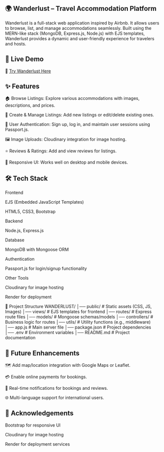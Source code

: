 ## 🌍 Wanderlust – Travel Accommodation Platform

Wanderlust is a full-stack web application inspired by Airbnb. It allows users to browse, list, and manage accommodations seamlessly. Built using the MERN-like stack (MongoDB, Express.js, Node.js) with EJS templates, Wanderlust provides a dynamic and user-friendly experience for travelers and hosts.

## 🚀 Live Demo

🔗 [Try Wanderlust Here](https://wanderlust-lh7g.onrender.com)

## ✨ Features

🏠 Browse Listings: Explore various accommodations with images, descriptions, and prices.

📝 Create & Manage Listings: Add new listings or edit/delete existing ones.

👤 User Authentication: Sign up, log in, and maintain user sessions using Passport.js.

🖼️ Image Uploads: Cloudinary integration for image hosting.

⭐ Reviews & Ratings: Add and view reviews for listings.

📱 Responsive UI: Works well on desktop and mobile devices.

## 🛠️ Tech Stack
Frontend

EJS (Embedded JavaScript Templates)

HTML5, CSS3, Bootstrap

Backend

Node.js, Express.js

Database

MongoDB with Mongoose ORM

Authentication

Passport.js for login/signup functionality

Other Tools

Cloudinary for image hosting

Render for deployment

📂 Project Structure
WANDERLUST/
│── public/          # Static assets (CSS, JS, Images)
│── views/           # EJS templates for frontend
│── routes/          # Express route files
│── models/          # Mongoose schemas/models
│── controllers/     # Business logic for routes
│── utils/           # Utility functions (e.g., middleware)
│── app.js           # Main server file
│── package.json     # Project dependencies
│── .env             # Environment variables
│── README.md        # Project documentation


## 📌 Future Enhancements

🗺️ Add map/location integration with Google Maps or Leaflet.

💳 Enable online payments for bookings.

🔔 Real-time notifications for bookings and reviews.

🌐 Multi-language support for international users.

## 🙌 Acknowledgements

Bootstrap
 for responsive UI

Cloudinary
 for image hosting

Render
 for deployment services
